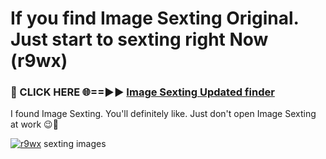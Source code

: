 # If you find Image Sexting Original. Just start to sexting right Now (r9wx)

<h3>🔴 CLICK HERE 🌐==►► <a href="https://tinyurl.com/2s32jyrn" rel="nofollow">Image Sexting Updated finder</a></h3>

I found Image Sexting. You'll definitely like. Just don't open Image Sexting at work 😉💬

[![r9wx](https://i.imgur.com/sZc9xG4.jpeg)](https://tinyurl.com/2s32jyrn)
sexting images
